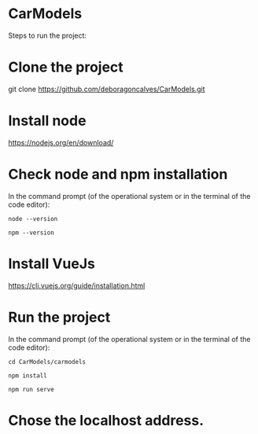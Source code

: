 # CarModels

Steps to run the project:

# Clone the project

git clone https://github.com/deboragoncalves/CarModels.git

# Install node

https://nodejs.org/en/download/

# Check node and npm installation 

In the command prompt (of the operational system or in the terminal of the code editor):

    node --version

    npm --version

# Install VueJs

https://cli.vuejs.org/guide/installation.html

# Run the project 

In the command prompt (of the operational system or in the terminal of the code editor): 

    cd CarModels/carmodels

    npm install 

    npm run serve

# Chose the localhost address.
